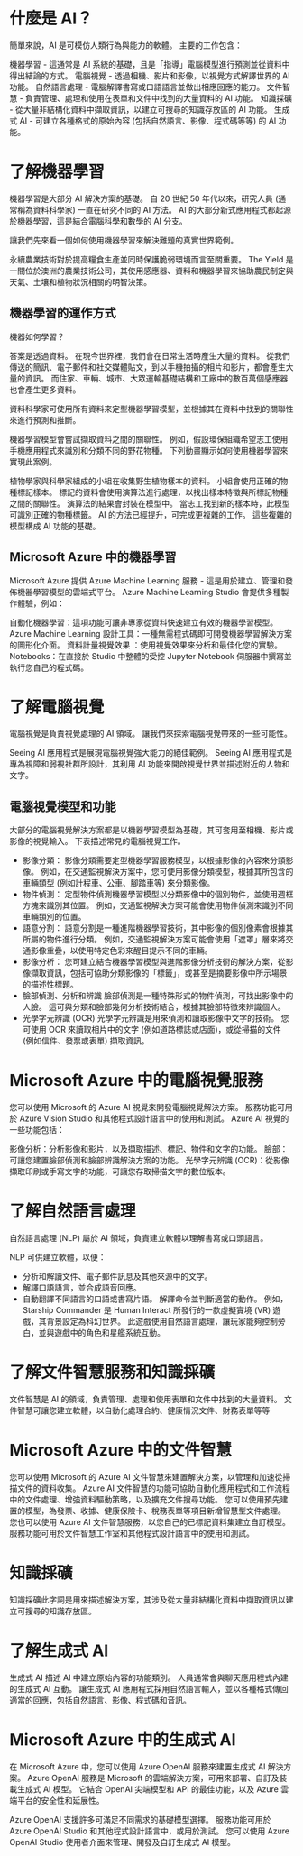 # 什麼是 AI？

簡單來說，AI 是可模仿人類行為與能力的軟體。 主要的工作包含：

機器學習 - 這通常是 AI 系統的基礎，且是「指導」電腦模型進行預測並從資料中得出結論的方式。
電腦視覺 - 透過相機、影片和影像，以視覺方式解譯世界的 AI 功能。
自然語言處理 - 電腦解譯書寫或口語語言並做出相應回應的能力。
文件智慧 - 負責管理、處理和使用在表單和文件中找到的大量資料的 AI 功能。
知識採礦 - 從大量非結構化資料中擷取資訊，以建立可搜尋的知識存放區的 AI 功能。
生成式 AI - 可建立各種格式的原始內容 (包括自然語言、影像、程式碼等等) 的 AI 功能。

# 了解機器學習
機器學習是大部分 AI 解決方案的基礎。 自 20 世紀 50 年代以來，研究人員 (通常稱為資料科學家) 一直在研究不同的 AI 方法。 AI 的大部分新式應用程式都起源於機器學習，這是結合電腦科學和數學的 AI 分支。

讓我們先來看一個如何使用機器學習來解決難題的真實世界範例。

永續農業技術對於提高糧食生產並同時保護脆弱環境而言至關重要。 The Yield 是一間位於澳洲的農業技術公司，其使用感應器、資料和機器學習來協助農民制定與天氣、土壤和植物狀況相關的明智決策。

## 機器學習的運作方式
機器如何學習？

答案是透過資料。 在現今世界裡，我們會在日常生活時產生大量的資料。 從我們傳送的簡訊、電子郵件和社交媒體貼文，到以手機拍攝的相片和影片，都會產生大量的資訊。 而住家、車輛、城市、大眾運輸基礎結構和工廠中的數百萬個感應器也會產生更多資料。

資料科學家可使用所有資料來定型機器學習模型，並根據其在資料中找到的關聯性來進行預測和推斷。

機器學習模型會嘗試擷取資料之間的關聯性。 例如，假設環保組織希望志工使用手機應用程式來識別和分類不同的野花物種。 下列動畫顯示如何使用機器學習來實現此案例。

植物學家與科學家組成的小組在收集野生植物樣本的資料。
小組會使用正確的物種標記樣本。
標記的資料會使用演算法進行處理，以找出樣本特徵與所標記物種之間的關聯性。
演算法的結果會封裝在模型中。
當志工找到新的樣本時，此模型可識別正確的物種標籤。
AI 的方法已經提升，可完成更複雜的工作。 這些複雜的模型構成 AI 功能的基礎。

## Microsoft Azure 中的機器學習
Microsoft Azure 提供 Azure Machine Learning 服務 - 這是用於建立、管理和發佈機器學習模型的雲端式平台。 Azure Machine Learning Studio 會提供多種製作體驗，例如：

自動化機器學習：這項功能可讓非專家從資料快速建立有效的機器學習模型。
Azure Machine Learning 設計工具：一種無需程式碼即可開發機器學習解決方案的圖形化介面。
資料計量視覺效果 ：使用視覺效果來分析和最佳化您的實驗。
Notebooks：在直接於 Studio 中整體的受控 Jupyter Notebook 伺服器中撰寫並執行您自己的程式碼。

# 了解電腦視覺

電腦視覺是負責視覺處理的 AI 領域。 讓我們來探索電腦視覺帶來的一些可能性。

Seeing AI 應用程式是展現電腦視覺強大能力的絕佳範例。 Seeing AI 應用程式是專為視障和弱視社群所設計，其利用 AI 功能來開啟視覺世界並描述附近的人物和文字。

## 電腦視覺模型和功能
大部分的電腦視覺解決方案都是以機器學習模型為基礎，其可套用至相機、影片或影像的視覺輸入。 下表描述常見的電腦視覺工作。

* 影像分類：
影像分類需要定型機器學習服務模型，以根據影像的內容來分類影像。 例如，在交通監視解決方案中，您可使用影像分類模型，根據其所包含的車輛類型 (例如計程車、公車、腳踏車等) 來分類影像。
* 物件偵測：
定型物件偵測機器學習模型以分類影像中的個別物件，並使用週框方塊來識別其位置。 例如，交通監視解決方案可能會使用物件偵測來識別不同車輛類別的位置。
* 語意分割：
語意分割是一種進階機器學習技術，其中影像的個別像素會根據其所屬的物件進行分類。 例如，交通監視解決方案可能會使用「遮罩」層來將交通影像重疊，以使用特定色彩來醒目提示不同的車輛。
* 影像分析：
您可建立結合機器學習模型與進階影像分析技術的解決方案，從影像擷取資訊，包括可協助分類影像的「標籤」，或甚至是摘要影像中所示場景的描述性標題。
* 臉部偵測、分析和辨識
臉部偵測是一種特殊形式的物件偵測，可找出影像中的人臉。 這可與分類和臉部幾何分析技術結合，根據其臉部特徵來辨識個人。
* 光學字元辨識 (OCR)
光學字元辨識是用來偵測和讀取影像中文字的技術。 您可使用 OCR 來讀取相片中的文字 (例如道路標誌或店面)，或從掃描的文件 (例如信件、發票或表單) 擷取資訊。

# Microsoft Azure 中的電腦視覺服務
您可以使用 Microsoft 的 Azure AI 視覺來開發電腦視覺解決方案。 服務功能可用於 Azure Vision Studio 和其他程式設計語言中的使用和測試。 Azure AI 視覺的一些功能包括：

影像分析：分析影像和影片，以及擷取描述、標記、物件和文字的功能。
臉部：可讓您建置臉部偵測和臉部辨識解決方案的功能。
光學字元辨識 (OCR)：從影像擷取印刷或手寫文字的功能，可讓您存取掃描文字的數位版本。

# 了解自然語言處理
自然語言處理 (NLP) 屬於 AI 領域，負責建立軟體以理解書寫或口頭語言。

NLP 可供建立軟體，以便：

* 分析和解讀文件、電子郵件訊息及其他來源中的文字。
* 解譯口語語言，並合成語音回應。
* 自動翻譯不同語言的口語或書寫片語。
解譯命令並判斷適當的動作。
例如，Starship Commander 是 Human Interact 所發行的一款虛擬實境 (VR) 遊戲，其背景設定為科幻世界。 此遊戲使用自然語言處理，讓玩家能夠控制旁白，並與遊戲中的角色和星艦系統互動。

# 了解文件智慧服務和知識採礦
文件智慧是 AI 的領域，負責管理、處理和使用表單和文件中找到的大量資料。 文件智慧可讓您建立軟體，以自動化處理合約、健康情況文件、財務表單等等

# Microsoft Azure 中的文件智慧
您可以使用 Microsoft 的 Azure AI 文件智慧來建置解決方案，以管理和加速從掃描文件的資料收集。 Azure AI 文件智慧的功能可協助自動化應用程式和工作流程中的文件處理、增強資料驅動策略，以及擴充文件搜尋功能。 您可以使用預先建置的模型，為發票、收據、健康保險卡、稅務表單等項目新增智慧型文件處理。 您也可以使用 Azure AI 文件智慧服務，以您自己的已標記資料集建立自訂模型。 服務功能可用於文件智慧工作室和其他程式設計語言中的使用和測試。

# 知識採礦
知識採礦此字詞是用來描述解決方案，其涉及從大量非結構化資料中擷取資訊以建立可搜尋的知識存放區。

# 了解生成式 AI
生成式 AI 描述 AI 中建立原始內容的功能類別。 人員通常會與聊天應用程式內建的生成式 AI 互動。 讓生成式 AI 應用程式採用自然語言輸入，並以各種格式傳回適當的回應，包括自然語言、影像、程式碼和音訊。

# Microsoft Azure 中的生成式 AI
在 Microsoft Azure 中，您可以使用 Azure OpenAI 服務來建置生成式 AI 解決方案。 Azure OpenAI 服務是 Microsoft 的雲端解決方案，可用來部署、自訂及裝載生成式 AI 模型。 它結合 OpenAI 尖端模型和 API 的最佳功能，以及 Azure 雲端平台的安全性和延展性。

Azure OpenAI 支援許多可滿足不同需求的基礎模型選擇。 服務功能可用於 Azure OpenAI Studio 和其他程式設計語言中，或用於測試。 您可以使用 Azure OpenAI Studio 使用者介面來管理、開發及自訂生成式 AI 模型。
